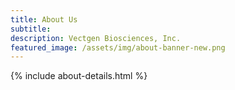 ```yaml
---
title: About Us
subtitle:
description: Vectgen Biosciences, Inc.
featured_image: /assets/img/about-banner-new.png
---
```

{% include about-details.html %}


<!-- featured_image: /assets/img/sections/broofoac.jpg
```components/teams/team-carousel-1.html ```
{% include components/teams/team-carousel-1.html %}

---
```components/teams/team-carousel-2.html ```
{% include components/teams/team-carousel-2.html %}

---
```components/teams/team-carousel-3.html ```
{% include components/teams/team-carousel-3.html %}

---
```components/teams/team-carousel-4.html ```
{% include components/teams/team-carousel-4.html %}

---
```components/teams/team-carousel-5.html ```
{% include components/teams/team-carousel-5.html %}
-->